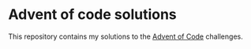 # Advent of code solutions

This repository contains my solutions to the [Advent of Code](https://adventofcode.com/) challenges.
